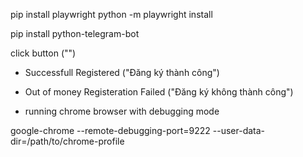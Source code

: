 pip install playwright
python -m playwright install

pip install python-telegram-bot

click button ("")

- Successfull Registered ("Đăng ký thành công")

- Out of money
  Registeration Failed ("Đăng ký không thành công")

* running chrome browser with debugging mode

google-chrome --remote-debugging-port=9222 --user-data-dir=/path/to/chrome-profile
